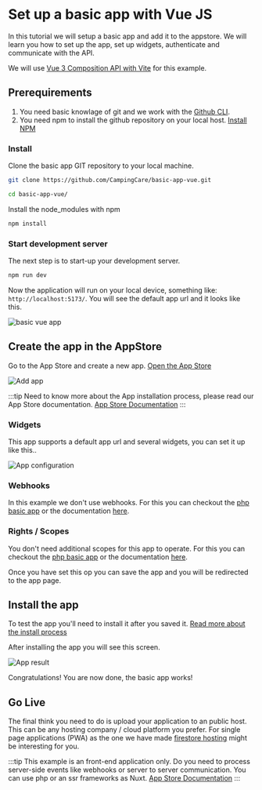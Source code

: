 
# Set up a basic app with Vue JS

In this tutorial we will setup a basic app and add it to the appstore. We will learn you how to set up the app, set up widgets, authenticate and communicate with the API.

We will use [Vue 3 Composition API with Vite](https://vuejs.org/guide/quick-start.html)  for this example.

## Prerequirements

1. You need basic knowlage of git and we work with the [Github CLI](https://cli.github.com).
2. You need npm to install the github repository on your local host. [Install NPM](https://www.npmjs.com)

### Install 

Clone the basic app GIT repository to your local machine.

```bash
git clone https://github.com/CampingCare/basic-app-vue.git

cd basic-app-vue/
```

Install the node_modules with npm

```bash
npm install
```

### Start development server

The next step is to start-up your development server. 

```bash
npm run dev
```

Now the application will run on your local device, something like: `http://localhost:5173/`. You will see the default app url and it looks like this.

![basic vue app](../../static/img/tutorials/basic-vue-app.png)

## Create the app in the AppStore

Go to the App Store and create a new app. [Open the App Store](https://app.camping.care/apps)

![Add app](../../static/img/appstore/add-app.png)


:::tip
Need to know more about the App installation process, please read our App Store documentation. [App Store Documentation](../appstore/getting-started)
:::

### Widgets

This app supports a default app url and several widgets, you can set it up like this..

![App configuration](../../static/img/tutorials/basic-vue-app-configuration.png)

### Webhooks

In this example we don't use webhooks. For this you can checkout the [php basic app](./basic-app-laravel) or the documentation [here](../api/webhooks).

### Rights / Scopes

You don't need additional scopes for this app to operate. For this you can checkout the [php basic app](./basic-app-laravel) or the documentation [here](../api/rights).

Once you have set this op you can save the app and you will be redirected to the app page.

## Install the app

To test the app you'll need to install it after you saved it. [Read more about the install process](../appstore/install)

After installing the app you will see this screen.

![App result](../../static/img/tutorials/basic-vue-app-result.png)

Congratulations! You are now done, the basic app works!

## Go Live

The final think you need to do is upload your application to an public host. This can be any hosting company / cloud platform you prefer. For single page applications (PWA) as the one we have made [firestore hosting](https://firebase.google.com/docs/hosting) might be interesting for you. 

:::tip
This example is an front-end application only. Do you need to process server-side events like webhooks or server to server communication. You can use php or an ssr frameworks as Nuxt. [App Store Documentation](../appstore/getting-started)
:::
